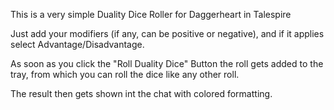 This is a very simple Duality Dice Roller for Daggerheart in Talespire

Just add your modifiers (if any, can be positive or negative),
and if it applies select Advantage/Disadvantage.

As soon as you click the "Roll Duality Dice" Button the roll gets added to the tray,
from which you can roll the dice like any other roll.

The result then gets shown int the chat with colored formatting.